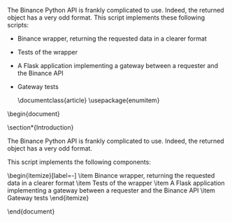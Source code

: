 The Binance Python API is frankly complicated to use. Indeed, the returned object has a very odd format.
This script implements these following scripts:
- Binance wrapper, returning the requested data in a clearer format
- Tests of the wrapper
- A Flask application implementing a gateway between a requester and the Binance API
- Gateway tests


  \documentclass{article}
\usepackage{enumitem}

\begin{document}

\section*{Introduction}

The Binance Python API is frankly complicated to use. Indeed, the returned object has a very odd format.

This script implements the following components:

\begin{itemize}[label=-]
    \item Binance wrapper, returning the requested data in a clearer format
    \item Tests of the wrapper
    \item A Flask application implementing a gateway between a requester and the Binance API
    \item Gateway tests
\end{itemize}

\end{document}
